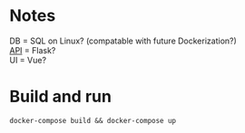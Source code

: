 # Notes
DB = SQL on Linux? (compatable with future Dockerization?)  
[API](./API/Readme.md) = Flask?  
UI = Vue?

# Build and run
```docker-compose build && docker-compose up```